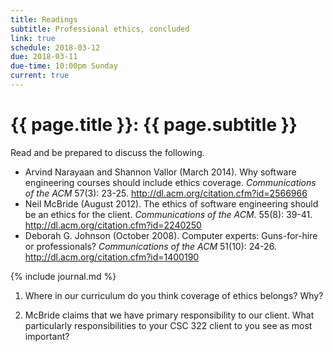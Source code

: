 ```yaml
---
title: Readings
subtitle: Professional ethics, concluded
link: true
schedule: 2018-03-12
due: 2018-03-11
due-time: 10:00pm Sunday
current: true
---
```

# {{ page.title }}: {{ page.subtitle }}

Read and be prepared to discuss the following.

- Arvind Narayaan and Shannon Vallor (March 2014). Why software engineering courses should include ethics coverage. _Communications of the ACM_ 57(3): 23-25.  <http://dl.acm.org/citation.cfm?id=2566966>
- Neil McBride (August 2012). The ethics of software engineering should be an ethics for the client. _Communications of the ACM_. 55(8): 39-41.  <http://dl.acm.org/citation.cfm?id=2240250>
- Deborah G. Johnson (October 2008). Computer experts: Guns-for-hire or professionals? _Communications of the ACM_ 51(10): 24-26.  <http://dl.acm.org/citation.cfm?id=1400190>

{% include journal.md %}

1. Where in our curriculum do you think coverage of ethics belongs?  Why?

2. McBride claims that we have primary responsibility to our client.
What particularly responsibilities to your CSC 322 client to you see as
most important?

